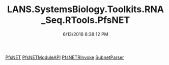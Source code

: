 ﻿---
title: LANS.SystemsBiology.Toolkits.RNA_Seq.RTools.PfsNET
date: 6/13/2016 6:38:12 PM
---

[PfsNET](T-LANS.SystemsBiology.Toolkits.RNA_Seq.RTools.PfsNET.PfsNET.html)
[PfsNETModuleAPI](T-LANS.SystemsBiology.Toolkits.RNA_Seq.RTools.PfsNET.PfsNETModuleAPI.html)
[PfsNETRInvoke](T-LANS.SystemsBiology.Toolkits.RNA_Seq.RTools.PfsNET.PfsNETRInvoke.html)
[SubnetParser](T-LANS.SystemsBiology.Toolkits.RNA_Seq.RTools.PfsNET.SubnetParser.html)
